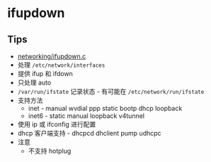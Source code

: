 # ifupdown
## Tips
* [networking/ifupdown.c](https://sourcegraph.com/github.com/mirror/busybox/-/blob/networking/ifupdown.c)
* 处理 `/etc/network/interfaces`
* 提供 ifup 和 ifdown
* 只处理 auto
* `/var/run/ifstate` 记录状态 - 有可能在 `/etc/network/run/ifstate`
* 支持方法
  * inet - manual wvdial ppp static bootp dhcp loopback
  * inet6 - static manual loopback v4tunnel
* 使用 ip 或 ifconfig 进行配置
* dhcp 客户端支持 - dhcpcd dhclient pump udhcpc
* 注意
  * 不支持 hotplug
